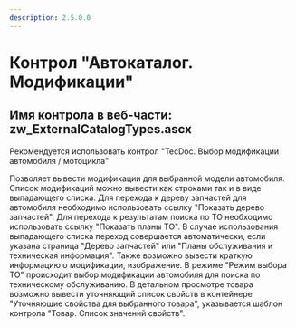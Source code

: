 ```yaml
---
description: 2.5.0.0
---
```


# Контрол "Автокаталог. Модификации"

## Имя контрола в веб-части: zw\_ExternalCatalogTypes.ascx

Рекомендуется использовать контрол "TecDoc. Выбор модификации автомобиля / мотоцикла"

Позволяет вывести модификации для выбранной модели автомобиля. Список модификаций можно вывести как строками так и в виде выпадающего списка. Для перехода к дереву запчастей для автомобиля необходимо использовать ссылку "Показать дерево запчастей". Для перехода к результатам поиска по ТО необходимо использовать ссылку "Показать планы ТО". В случае использования выпадающего списка переход совершается автоматически, если указана страница "Дерево запчастей" или "Планы обслуживания и техническая информация". Также возможно вывести краткую информацию о модификации, изображение. В режиме "Режим выбора ТО" происходит выбор модификации автомобиля для поиска по техническому обслуживанию. В детальном просмотре товара возможно вывести уточняющий список свойств в контейнере "Уточняющие свойства для выбранного товара", указывается шаблон контрола "Товар. Список значений свойств".

